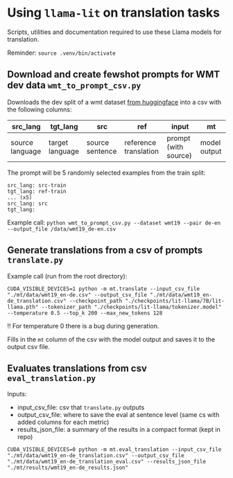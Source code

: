 # Using `llama-lit` on translation tasks

Scripts, utilities and documentation required to use these Llama models for translation.

Reminder: `source .venv/bin/activate`

## Download and create fewshot prompts for WMT dev data `wmt_to_prompt_csv.py`

Downloads the dev split of a wmt dataset [from huggingface](https://huggingface.co/datasets?sort=downloads&search=wmt) into a csv with the following columns:

| src_lang        | tgt_lang        | src             | ref                   | input                | mt           |
| --------------- | --------------- | --------------- | --------------------- | -------------------- | ------------ |
| source language | target language | source sentence | reference translation | prompt (with source) | model output |

The prompt will be 5 randomly selected examples from the train split:

```
src_lang: src-train
tgt_lang: ref-train
... (x5)
src_lang: src
tgt_lang:
```

Example call:
`python wmt_to_prompt_csv.py --dataset wmt19 --pair de-en --output_file /data/wmt19_de-en.csv`

## Generate translations from a csv of prompts `translate.py`

Example call (run from the root directory):

`CUDA_VISIBLE_DEVICES=1 python -m mt.translate --input_csv_file "./mt/data/wmt19_en-de.csv" --output_csv_file "./mt/data/wmt19_en-de_translation.csv" --checkpoint_path "./checkpoints/lit-llama/7B/lit-llama.pth" --tokenizer_path "./checkpoints/lit-llama/tokenizer.model" --temperature 0.5 --top_k 200 --max_new_tokens 128`

!<o>! For temperature 0 there is a bug during generation.

Fills in the `mt` column of the csv with the model output and saves it to the output csv file.

## Evaluates translations from csv `eval_translation.py`

Inputs:
- input_csv_file: csv that `translate.py` outputs
- output_csv_file: where to save the eval at sentence level (same cs with added columns for each metric)
- results_json_file: a summary of the results in a compact format (kept in repo)

`CUDA_VISIBLE_DEVICES=0 python -m mt.eval_translation --input_csv_file "./mt/data/wmt19_en-de_translation.csv" --output_csv_file "./mt/data/wmt19_en-de_translation_eval.csv" --results_json_file "./mt/results/wmt19_en-de_results.json"`
